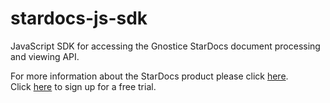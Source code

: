 # stardocs-js-sdk
JavaScript SDK for accessing the Gnostice StarDocs document processing and viewing API.

For more information about the StarDocs product please click [here](https://www.gnostice.com/stardocs.asp).<br>
Click [here](https://www.gnostice.com/stardocs.asp?show=trial) to sign up for a free trial.
